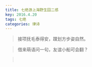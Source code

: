 ```yaml
---
title: 七绝游上海野生园二感
key: 2016.4.20
tags: 七绝
categories: 律诗
---
```


<blockquote class="blockquote-center">接项抚毛泰得安，蹼划方步姿自然。
</blockquote>
<blockquote class="blockquote-center">借来萌语问一句，友谊小船可会翻？
</blockquote>
<blockquote class="blockquote-center"></br>
</blockquote>
